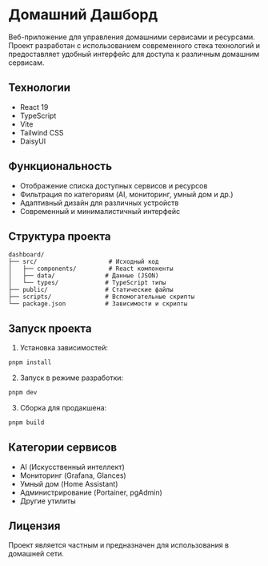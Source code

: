 # Домашний Дашборд

Веб-приложение для управления домашними сервисами и ресурсами. Проект разработан с использованием современного стека технологий и предоставляет удобный интерфейс для доступа к различным домашним сервисам.

## Технологии

- React 19
- TypeScript
- Vite
- Tailwind CSS
- DaisyUI

## Функциональность

- Отображение списка доступных сервисов и ресурсов
- Фильтрация по категориям (AI, мониторинг, умный дом и др.)
- Адаптивный дизайн для различных устройств
- Современный и минималистичный интерфейс

## Структура проекта

```
dashboard/
├── src/                    # Исходный код
│   ├── components/         # React компоненты
│   ├── data/              # Данные (JSON)
│   └── types/             # TypeScript типы
├── public/                # Статические файлы
├── scripts/               # Вспомогательные скрипты
└── package.json           # Зависимости и скрипты
```

## Запуск проекта

1. Установка зависимостей:
```bash
pnpm install
```

2. Запуск в режиме разработки:
```bash
pnpm dev
```

3. Сборка для продакшена:
```bash
pnpm build
```

## Категории сервисов

- AI (Искусственный интеллект)
- Мониторинг (Grafana, Glances)
- Умный дом (Home Assistant)
- Администрирование (Portainer, pgAdmin)
- Другие утилиты

## Лицензия

Проект является частным и предназначен для использования в домашней сети.

